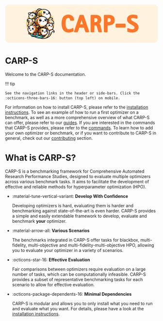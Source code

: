 <img src="images/carps_Logo_wide.png" alt="Logo"/>

# CARP-S
Welcome to the CARP-S documentation.

!!! tip

    See the navigation links in the header or side-bars. Click the :octicons-three-bars-16: button (top left) on mobile.

For information on how to install CARP-S, please refer to the [installation instructions](installation.md).
To see an example of how to run a first optimizer on a benchmark, as well as a more comprehensive overview of what CARP-S can offer, please refer to our [guides](guides/first-steps.md).
If you are interested in the commands that CARP-S provides, please refer to the [commands](commands.md).
To learn how to add your own optimizer or benchmark, or if you want to contribute to CARP-S in general, 
check out our [contributing](contributing/index.md) section.

# What is CARP-S?

CARP-S is a benchmarking framework for Comprehensive Automated Research Performance Studies, 
designed to evaluate multiple optimizers across various benchmark tasks. It aims to facilitate 
the development of effective and reliable methods for hyperparameter optimization (HPO).

-   :material-tune-vertical-variant: __Develop With Confidence__

    Developing optimizers is hard, evaluating them is harder and benchmarking
    against state-of-the-art is even harder. CARP-S provides a simple and easily extendable
    framework to develop, evaluate and benchmark **your** optimizer.

-   :material-arrow-all: __Various Scenarios__

    The benchmarks integrated in CARP-S offer tasks for blackbox, multi-fidelity, 
    multi-objective and multi-fidelity-multi-objective HPO, allowing you to evaluate
    your optimizer in a variety of scenarios.

-   :octicons-star-16: __Effective Evaluation__

    Fair comparisons between optimizers require evaluation on a large number of tasks, 
    which can be computationally infeasible. CARP-S provides a subset of representative 
    benchmarking tasks for each scenario to allow for effective evaluation.

-   :octicons-package-dependents-16: __Minimal Dependencies__

    CARP-S is modular and allows you to only install what you need to run and
    evaluate what you want. For details, please have a look at the
    [installation instructions](installation.md).
